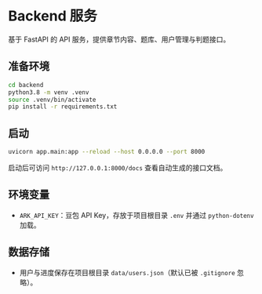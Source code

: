 # Backend 服务

基于 FastAPI 的 API 服务，提供章节内容、题库、用户管理与判题接口。

## 准备环境
```bash
cd backend
python3.8 -m venv .venv
source .venv/bin/activate
pip install -r requirements.txt
```

## 启动
```bash
uvicorn app.main:app --reload --host 0.0.0.0 --port 8000
```

启动后可访问 `http://127.0.0.1:8000/docs` 查看自动生成的接口文档。

## 环境变量
- `ARK_API_KEY`：豆包 API Key，存放于项目根目录 `.env` 并通过 `python-dotenv` 加载。

## 数据存储
- 用户与进度保存在项目根目录 `data/users.json`（默认已被 `.gitignore` 忽略）。
